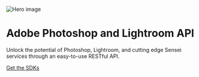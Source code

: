 [//]: # (Copied from https://github.com/AdobeDocs/cis-photoshop-api-docs/blob/119eb74473b3eeac12ea6e8f4630a8f59971b49d/src/pages/index.md?plain=1#L15-L21, https://developer.adobe.com/firefly-services/docs/photoshop/)
[//]: # (Other examples: https://stage--adp-devsite-stage--adobedocs.aem.page/github-actions-test/test/test-file)

<HeroSimple slots="image, heading, text, buttons" background="rgb(64, 34, 138)"/>

![Hero image](../../../assets/hero.png)

# Adobe Photoshop and Lightroom API

Unlock the potential of Photoshop, Lightroom, and cutting edge Sensei services through an easy-to-use RESTful API.

[Get the SDKs](https://developer.adobe.com/console/servicesandapis/ae)